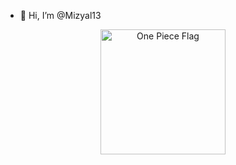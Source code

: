 - 👋 Hi, I’m @Mizyal13

<p align="center">
  <img src="https://upload.wikimedia.org/wikipedia/en/2/29/One_Piece_Jolly_Roger.png" alt="One Piece Flag" width="200"/>
</p>
